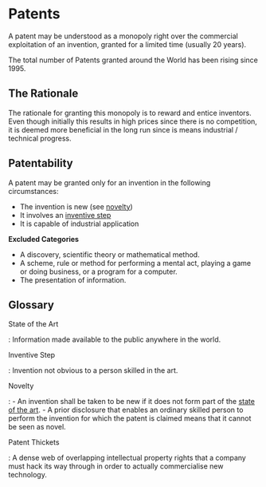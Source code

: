 # Patents

A patent may be understood as a monopoly right over the commercial
exploitation of an invention, granted for a limited time (usually 20
years).

The total number of Patents granted around the World has been rising
since 1995.

## The Rationale

The rationale for granting this monopoly is to reward and entice
inventors. Even though initially this results in high prices since there
is no competition, it is deemed more beneficial in the long run since is
means industrial / technical progress.

## Patentability

A patent may be granted only for an invention in the following
circumstances:

-   The invention is new (see [novelty](#novelty))
-   It involves an [inventive step](#inventive-step)
-   It is capable of industrial application

**Excluded Categories**

-   A discovery, scientific theory or mathematical method.
-   A scheme, rule or method for performing a mental act, playing a game
    or doing business, or a program for a computer.
-   The presentation of information.

## Glossary

State of the Art

:   Information made available to the public anywhere in the world.

Inventive Step

:   Invention not obvious to a person skilled in the art.

Novelty

:   -   An invention shall be taken to be new if it does not form part
        of the [state of the art](#state-of-art).
    -   A prior disclosure that enables an ordinary skilled person to
        perform the invention for which the patent is claimed means that
        it cannot be seen as novel.

Patent Thickets

:   A dense web of overlapping intellectual property rights that a
    company must hack its way through in order to actually commercialise
    new technology.
